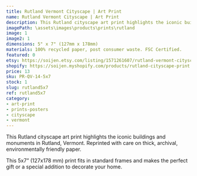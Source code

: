 ```yaml
---
title: Rutland Vermont Cityscape | Art Print
name: Rutland Vermont Cityscape | Art Print
description: This Rutland cityscape art print highlights the iconic buildings and monuments in Rutland, Vermont. Reprinted with care on thick, archival, environmentally friendly paper.
imagePath: \assets\images\products\prints\rutland
image: 1
image2: 1
dimensions: 5" x 7" (127mm x 178mm)
materials: 100% recycled paper, post consumer waste. FSC Certified.
featured: 0
etsy: https://soijen.etsy.com/listing/1571261607/rutland-vermont-cityscape-art-print
shopify: https://soijen.myshopify.com/products/rutland-cityscape-print
price: 13
sku: PR-QV-14-5x7
stock: 1
slug: rutland5x7
ref: rutland5x7
category:
- art-print
- prints-posters
- cityscape
- vermont
---
```

This Rutland cityscape art print highlights the iconic buildings and monuments in Rutland, Vermont.
Reprinted with care on thick, archival, environmentally friendly paper.

This 5x7” (127x178 mm) print fits in standard frames and makes the perfect gift or a special addition to decorate your home.
